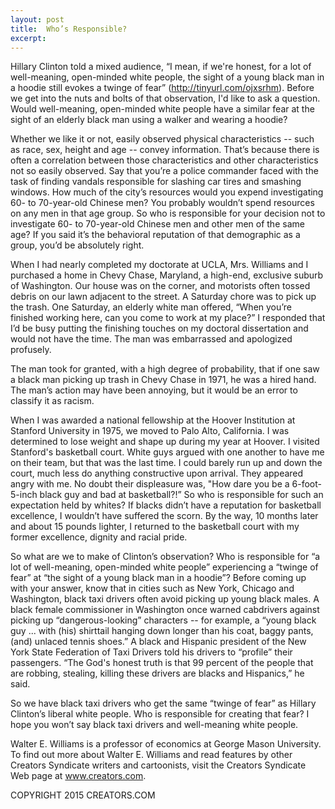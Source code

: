 ```yaml
---
layout: post
title:  Who’s Responsible?
excerpt:
---
```


Hillary Clinton told a mixed audience, “I mean, if we're honest, for a lot of well-meaning, open-minded white people, the sight of a young black man in a hoodie still evokes a twinge of fear” (http://tinyurl.com/ojxsrhm). Before we get into the nuts and bolts of that observation, I'd like to ask a question. Would well-meaning, open-minded white people have a similar fear at the sight of an elderly black man using a walker and wearing a hoodie?

Whether we like it or not, easily observed physical characteristics -- such as race, sex, height and age -- convey information. That’s because there is often a correlation between those characteristics and other characteristics not so easily observed. Say that you’re a police commander faced with the task of finding vandals responsible for slashing car tires and smashing windows. How much of the city’s resources would you expend investigating 60- to 70-year-old Chinese men? You probably wouldn’t spend resources on any men in that age group. So who is responsible for your decision not to investigate 60- to 70-year-old Chinese men and other men of the same age? If you said it’s the behavioral reputation of that demographic as a group, you’d be absolutely right.

When I had nearly completed my doctorate at UCLA, Mrs. Williams and I purchased a home in Chevy Chase, Maryland, a high-end, exclusive suburb of Washington. Our house was on the corner, and motorists often tossed debris on our lawn adjacent to the street. A Saturday chore was to pick up the trash. One Saturday, an elderly white man offered, “When you’re finished working here, can you come to work at my place?” I responded that I’d be busy putting the finishing touches on my doctoral dissertation and would not have the time. The man was embarrassed and apologized profusely.

The man took for granted, with a high degree of probability, that if one saw a black man picking up trash in Chevy Chase in 1971, he was a hired hand. The man’s action may have been annoying, but it would be an error to classify it as racism.

When I was awarded a national fellowship at the Hoover Institution at Stanford University in 1975, we moved to Palo Alto, California. I was determined to lose weight and shape up during my year at Hoover. I visited Stanford's basketball court. White guys argued with one another to have me on their team, but that was the last time. I could barely run up and down the court, much less do anything constructive upon arrival. They appeared angry with me. No doubt their displeasure was, "How dare you be a 6-foot-5-inch black guy and bad at basketball?!” So who is responsible for such an expectation held by whites? If blacks didn’t have a reputation for basketball excellence, I wouldn’t have suffered the scorn. By the way, 10 months later and about 15 pounds lighter, I returned to the basketball court with my former excellence, dignity and racial pride.

So what are we to make of Clinton’s observation? Who is responsible for “a lot of well-meaning, open-minded white people” experiencing a “twinge of fear” at “the sight of a young black man in a hoodie”? Before coming up with your answer, know that in cities such as New York, Chicago and Washington, black taxi drivers often avoid picking up young black males. A black female commissioner in Washington once warned cabdrivers against picking up “dangerous-looking” characters -- for example, a “young black guy ... with (his) shirttail hanging down longer than his coat, baggy pants, (and) unlaced tennis shoes.” A black and Hispanic president of the New York State Federation of Taxi Drivers told his drivers to “profile” their passengers. “The God's honest truth is that 99 percent of the people that are robbing, stealing, killing these drivers are blacks and Hispanics,” he said.

So we have black taxi drivers who get the same “twinge of fear” as Hillary Clinton’s liberal white people. Who is responsible for creating that fear? I hope you won’t say black taxi drivers and well-meaning white people.

Walter E. Williams is a professor of economics at George Mason University. To find out more about Walter E. Williams and read features by other Creators Syndicate writers and cartoonists, visit the Creators Syndicate Web page at www.creators.com.

COPYRIGHT 2015 CREATORS.COM

